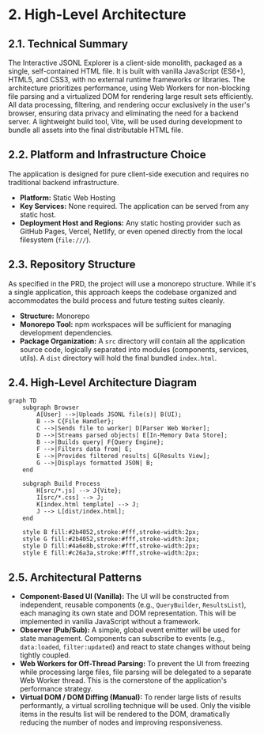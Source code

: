 # 2. High-Level Architecture

## 2.1. Technical Summary

The Interactive JSONL Explorer is a client-side monolith, packaged as a single, self-contained HTML file. It is built with vanilla JavaScript (ES6+), HTML5, and CSS3, with no external runtime frameworks or libraries. The architecture prioritizes performance, using Web Workers for non-blocking file parsing and a virtualized DOM for rendering large result sets efficiently. All data processing, filtering, and rendering occur exclusively in the user's browser, ensuring data privacy and eliminating the need for a backend server. A lightweight build tool, Vite, will be used during development to bundle all assets into the final distributable HTML file.

## 2.2. Platform and Infrastructure Choice

The application is designed for pure client-side execution and requires no traditional backend infrastructure.

*   **Platform:** Static Web Hosting
*   **Key Services:** None required. The application can be served from any static host.
*   **Deployment Host and Regions:** Any static hosting provider such as GitHub Pages, Vercel, Netlify, or even opened directly from the local filesystem (`file:///`).

## 2.3. Repository Structure

As specified in the PRD, the project will use a monorepo structure. While it's a single application, this approach keeps the codebase organized and accommodates the build process and future testing suites cleanly.

*   **Structure:** Monorepo
*   **Monorepo Tool:** npm workspaces will be sufficient for managing development dependencies.
*   **Package Organization:** A `src` directory will contain all the application source code, logically separated into modules (components, services, utils). A `dist` directory will hold the final bundled `index.html`.

## 2.4. High-Level Architecture Diagram
```mermaid
graph TD
    subgraph Browser
        A[User] -->|Uploads JSONL file(s)| B(UI);
        B --> C{File Handler};
        C -->|Sends file to worker| D[Parser Web Worker];
        D -->|Streams parsed objects| E[In-Memory Data Store];
        B -->|Builds query| F{Query Engine};
        F -->|Filters data from| E;
        E -->|Provides filtered results| G[Results View];
        G -->|Displays formatted JSON| B;
    end

    subgraph Build Process
        H[src/*.js] --> J{Vite};
        I[src/*.css] --> J;
        K[index.html template] --> J;
        J --> L[dist/index.html];
    end

    style B fill:#2b4052,stroke:#fff,stroke-width:2px;
    style G fill:#2b4052,stroke:#fff,stroke-width:2px;
    style D fill:#4a6e8b,stroke:#fff,stroke-width:2px;
    style E fill:#c26a3a,stroke:#fff,stroke-width:2px;
```

## 2.5. Architectural Patterns

*   **Component-Based UI (Vanilla):** The UI will be constructed from independent, reusable components (e.g., `QueryBuilder`, `ResultsList`), each managing its own state and DOM representation. This will be implemented in vanilla JavaScript without a framework.
*   **Observer (Pub/Sub):** A simple, global event emitter will be used for state management. Components can subscribe to events (e.g., `data:loaded`, `filter:updated`) and react to state changes without being tightly coupled.
*   **Web Workers for Off-Thread Parsing:** To prevent the UI from freezing while processing large files, file parsing will be delegated to a separate Web Worker thread. This is the cornerstone of the application's performance strategy.
*   **Virtual DOM / DOM Diffing (Manual):** To render large lists of results performantly, a virtual scrolling technique will be used. Only the visible items in the results list will be rendered to the DOM, dramatically reducing the number of nodes and improving responsiveness.
